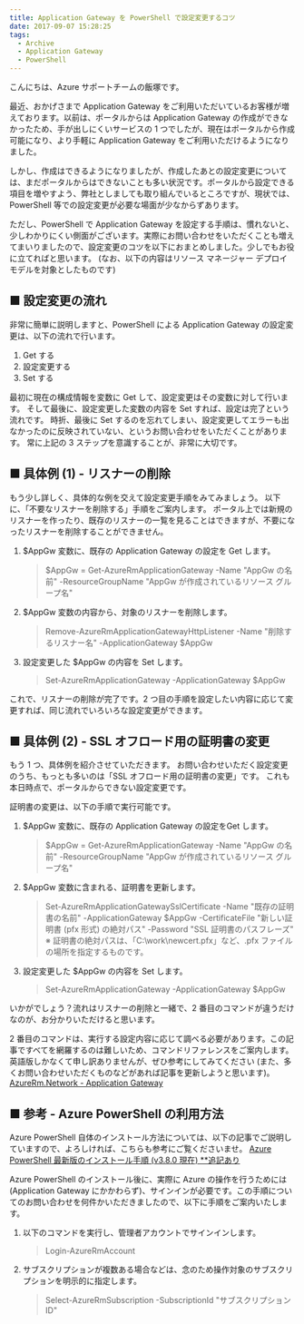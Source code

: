 ```yaml
---
title: Application Gateway を PowerShell で設定変更するコツ
date: 2017-09-07 15:28:25
tags:
  - Archive
  - Application Gateway
  - PowerShell
---
```


こんにちは、Azure サポートチームの飯塚です。

最近、おかげさまで Application Gateway をご利用いただいているお客様が増えております。以前は、ポータルからは Application Gateway の作成ができなかったため、手が出しにくいサービスの 1 つでしたが、現在はポータルから作成可能になり、より手軽に Application Gateway をご利用いただけるようになりました。

しかし、作成はできるようになりましたが、作成したあとの設定変更については、まだポータルからはできないことも多い状況です。ポータルから設定できる項目を増やすよう、弊社としましても取り組んでいるところですが、現状では、PowerShell 等での設定変更が必要な場面が少なからずあります。

ただし、PowerShell で Application Gateway を設定する手順は、慣れないと、少しわかりにくい側面がございます。実際にお問い合わせをいただくことも増えてまいりましたので、設定変更のコツを以下におまとめしました。少しでもお役に立てればと思います。
(なお、以下の内容はリソース マネージャー デプロイ モデルを対象としたものです)

## ■ 設定変更の流れ
非常に簡単に説明しますと、PowerShell による Application Gateway の設定変更は、以下の流れで行います。

1. Get する
1. 設定変更する
1. Set する

最初に現在の構成情報を変数に Get して、設定変更はその変数に対して行います。
そして最後に、設定変更した変数の内容を Set すれば、設定は完了という流れです。
時折、最後に Set するのを忘れてしまい、設定変更してエラーも出なかったのに反映されていない、というお問い合わせをいただくことがあります。
常に上記の 3 ステップを意識することが、非常に大切です。

## ■ 具体例 (1) - リスナーの削除
もう少し詳しく、具体的な例を交えて設定変更手順をみてみましょう。
以下に、「不要なリスナーを削除する」手順をご案内します。
ポータル上では新規のリスナーを作ったり、既存のリスナーの一覧を見ることはできますが、不要になったリスナーを削除することができません。

1. $AppGw 変数に、既存の Application Gateway の設定を Get します。
   >$AppGw = Get-AzureRmApplicationGateway -Name "AppGw の名前" -ResourceGroupName "AppGw が作成されているリソース グループ名"

2. $AppGw 変数の内容から、対象のリスナーを削除します。
   >Remove-AzureRmApplicationGatewayHttpListener -Name "削除するリスナー名" -ApplicationGateway $AppGw

3. 設定変更した $AppGw の内容を Set します。
   >Set-AzureRmApplicationGateway -ApplicationGateway $AppGw

これで、リスナーの削除が完了です。2 つ目の手順を設定したい内容に応じて変更すれば、同じ流れでいろいろな設定変更ができます。

## ■ 具体例 (2) - SSL オフロード用の証明書の変更
もう 1 つ、具体例を紹介させていただきます。
お問い合わせいただく設定変更のうち、もっとも多いのは「SSL オフロード用の証明書の変更」です。
これも本日時点で、ポータルからできない設定変更です。

証明書の変更は、以下の手順で実行可能です。

1. $AppGw 変数に、既存の Application Gateway の設定をGet します。
   >$AppGw = Get-AzureRmApplicationGateway -Name "AppGw の名前" -ResourceGroupName "AppGw が作成されているリソース グループ名"

2. $AppGw 変数に含まれる、証明書を更新します。
   >Set-AzureRmApplicationGatewaySslCertificate -Name "既存の証明書の名前" -ApplicationGateway $AppGw -CertificateFile "新しい証明書 (pfx 形式) の絶対パス" -Password "SSL 証明書のパスフレーズ"
   ※ 証明書の絶対パスは、「C:\work\newcert.pfx」など、.pfx ファイルの場所を指定するものです。

3. 設定変更した $AppGw の内容を Set します。
   >Set-AzureRmApplicationGateway -ApplicationGateway $AppGw

いかがでしょう？流れはリスナーの削除と一緒で、2 番目のコマンドが違うだけなのが、お分かりいただけると思います。

2 番目のコマンドは、実行する設定内容に応じて調べる必要があります。この記事ですべてを網羅するのは難しいため、コマンドリファレンスをご案内します。英語版しかなくて申し訳ありませんが、ぜひ参考にしてみてください (また、多くお問い合わせいただくものなどがあれば記事を更新しようと思います)。
[AzureRm.Network - Application Gateway](https://docs.microsoft.com/ja-jp/powershell/module/azurerm.network/?view=azurermps-4.3.1#application_gateway)


## ■ 参考 - Azure PowerShell の利用方法
Azure PowerShell 自体のインストール方法については、以下の記事でご説明していますので、よろしければ、こちらも参考にご覧くださいませ。
[Azure PowerShell 最新版のインストール手順 (v3.8.0 現在) **追記あり](https://blogs.technet.microsoft.com/jpaztech/2017/05/02/azure-powershell-3-8-0-install/)

Azure PowerShell のインストール後に、実際に Azure の操作を行うためには (Application Gateway にかかわらず)、サインインが必要です。この手順についてのお問い合わせを何件かいただきましたので、以下に手順をご案内いたします。

1. 以下のコマンドを実行し、管理者アカウントでサインインします。
   >Login-AzureRmAccount
2. サブスクリプションが複数ある場合などは、念のため操作対象のサブスクリプションを明示的に指定します。
   >Select-AzureRmSubscription -SubscriptionId "サブスクリプション ID"


